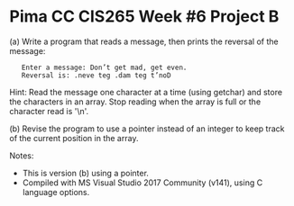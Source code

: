 # Pima CC CIS265 Week #6 Project B

(a) Write a program that reads a message, then prints the reversal of the message:
```text
   Enter a message: Don’t get mad, get even.
   Reversal is: .neve teg .dam teg t’noD
```
 Hint: Read the message one character at a time (using getchar) and store the characters in an array. Stop reading when the array is full or the character read is '\n'.
 
(b) Revise the program to use a pointer instead of an integer to keep track of the current position in the array.

Notes:
* This is version (b) using a pointer.
* Compiled with MS Visual Studio 2017 Community (v141), using C language options.
